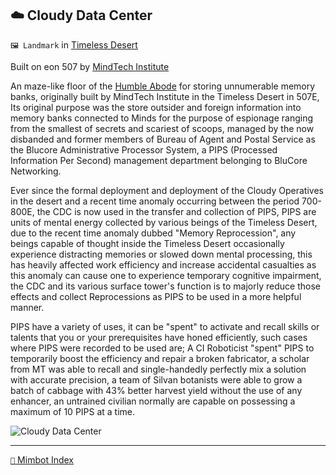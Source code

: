 ## ☁️ Cloudy Data Center

`🖼️ Landmark` in [Timeless Desert](<https://zeithalt.github.io/r/timeless_desert.html>)

Built on eon 507 by [MindTech Institute](<https://zeithalt.github.io/r/mindtech_institute.html>)

An maze-like floor of the [Humble Abode](<https://zeithalt.github.io/r/humble_abode.html>) for storing unnumerable memory banks, originally built by MindTech Institute in the Timeless Desert in 507E, Its original purpose was the store outsider and foreign information into memory banks connected to Minds for the purpose of espionage ranging from the smallest of secrets and scariest of scoops, managed by the now disbanded and former members of Bureau of Agent and Postal Service as the Blucore Administrative Processor System, a PIPS (Processed Information Per Second) management department belonging to BluCore Networking.

Ever since the formal deployment and deployment of the Cloudy Operatives in the desert and a recent time anomaly occurring between the period 700-800E, the CDC is now used in the transfer and collection of PIPS, PIPS are units of mental energy collected by various beings of the Timeless Desert, due to the recent time anomaly dubbed "Memory Reprocession", any beings capable of thought inside the Timeless Desert occasionally experience distracting memories or slowed down mental processing, this has heavily affected work efficiency and increase accidental casualties as this anomaly can cause one to experience temporary cognitive impairment, the CDC and its various surface tower's function is to majorly reduce those effects and collect Reprocessions as PIPS to be used in a more helpful manner.

PIPS have a variety of uses, it can be "spent" to activate and recall skills or talents that you or your prerequisites have honed efficiently, such cases where PIPS were recorded to be used are; A CI Roboticist "spent" PIPS to temporarily boost the efficiency and repair a broken fabricator, a scholar from MT was able to recall and single-handedly perfectly mix a solution with accurate precision, a team of Silvan botanists were able to grow a batch of cabbage with 43% better harvest yield without the use of any enhancer, an untrained civilian normally are capable on possessing a maximum of 10 PIPS at a time.

![Cloudy Data Center](https://zeithalt.github.io/r/i/cloudy_co_datacenter.png)

-----
[`📑` Mimbot Index](<https://zeithalt.github.io/r/#4120>)
<!---
keywords:  mt, timeless desert, pips
aliases: 
-->
